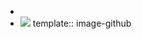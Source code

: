 -
- ![](https://media.githubusercontent.com/media/nian-mejia/notas/master/assets/)
  template:: image-github